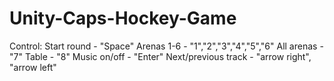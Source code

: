 # Unity-Caps-Hockey-Game
Control:
Start round - "Space"
Arenas 1-6 - "1","2","3","4","5","6"
All arenas - "7"
Table - "8"
Music on/off - "Enter"
Next/previous track - "arrow right", "arrow left"
